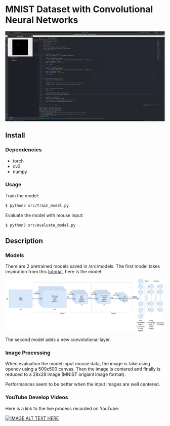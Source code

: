 # MNIST Dataset with Convolutional Neural Networks

![Alt Text](./media/thumbnail_video.gif)
## Install
### Dependencies 
* torch
* cv2 
* numpy

### Usage
Train the model:

```bash
$ python3 src/train_model.py
```

Evaluate the model with mouse input:

```bash
$ python3 src/evaluate_model.py
```

## Description
### Models
There are 2 pretrained models saved in /src/models. The first model takes inspiration from this [tutorial](https://adventuresinmachinelearning.com/convolutional-neural-networks-tutorial-in-pytorch/), here is the model:


![alt text](./media/model_diagram.jpeg)


The second model adds a new convolutional layer. 

### Image Processing
When evaluation the model input mouse data, the image is take using opencv using a 500x500 canvas. Then the image is centered and finally is reduced to a 28x28 image (MNIST origianl image format). 


Performances seem to be better when the input images are well centered. 

### YouTube Develop Videos
Here is a link to the live process recorded on YouTube: 


[![IMAGE ALT TEXT HERE](http://img.youtube.com/vi/GSZr759Y2hg/0.jpg)](http://www.youtube.com/watch?v=GSZr759Y2hg)

